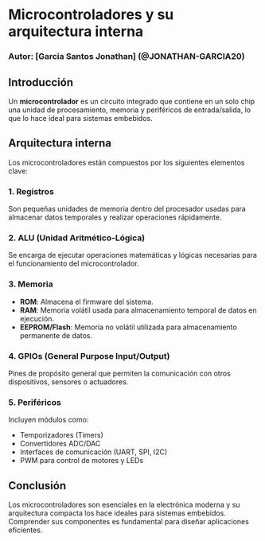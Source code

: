 # Microcontroladores y su arquitectura interna
### Autor: [Garcia Santos Jonathan] (@JONATHAN-GARCIA20)

## Introducción
Un **microcontrolador** es un circuito integrado que contiene en un solo chip una unidad de procesamiento, memoria y periféricos de entrada/salida, lo que lo hace ideal para sistemas embebidos.

## Arquitectura interna
Los microcontroladores están compuestos por los siguientes elementos clave:

### 1. **Registros**
Son pequeñas unidades de memoria dentro del procesador usadas para almacenar datos temporales y realizar operaciones rápidamente.

### 2. **ALU (Unidad Aritmético-Lógica)**
Se encarga de ejecutar operaciones matemáticas y lógicas necesarias para el funcionamiento del microcontrolador.

### 3. **Memoria**
   - **ROM**: Almacena el firmware del sistema.
   - **RAM**: Memoria volátil usada para almacenamiento temporal de datos en ejecución.
   - **EEPROM/Flash**: Memoria no volátil utilizada para almacenamiento permanente de datos.

### 4. **GPIOs (General Purpose Input/Output)**
Pines de propósito general que permiten la comunicación con otros dispositivos, sensores o actuadores.

### 5. **Periféricos**
Incluyen módulos como:
   - Temporizadores (Timers)
   - Convertidores ADC/DAC
   - Interfaces de comunicación (UART, SPI, I2C)
   - PWM para control de motores y LEDs

## Conclusión
Los microcontroladores son esenciales en la electrónica moderna y su arquitectura compacta los hace ideales para sistemas embebidos. Comprender sus componentes es fundamental para diseñar aplicaciones eficientes.
